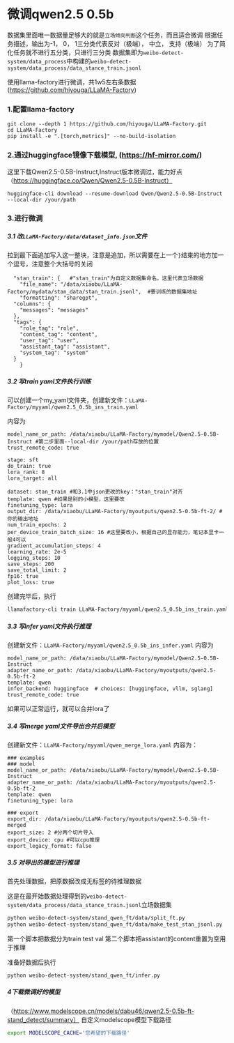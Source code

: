 # 微调qwen2.5 0.5b

数据集里面唯一数据量足够大的就是`立场倾向判断`这个任务，而且适合微调
根据任务描述，输出为-1， 0， 1三分类代表反对（极端）， 中立， 支持（极端）
为了简化任务就不进行五分类，只进行三分类
数据集即为`weibo-detect-system/data_process`中构建的`weibo-detect-system/data_process/data_stance_train.jsonl`

使用llama-factory进行微调，共1w5左右条数据(https://github.com/hiyouga/LLaMA-Factory)

### 1.配置llama-factory
```
git clone --depth 1 https://github.com/hiyouga/LLaMA-Factory.git
cd LLaMA-Factory
pip install -e ".[torch,metrics]" --no-build-isolation
```

### 2.通过huggingface镜像下载模型, (https://hf-mirror.com/)

这里下载Qwen2.5-0.5B-Instruct,Instruct版本微调过，能力好点（https://huggingface.co/Qwen/Qwen2.5-0.5B-Instruct）
```
huggingface-cli download --resume-download Qwen/Qwen2.5-0.5B-Instruct --local-dir /your/path
```

### 3.进行微调
##### 3.1 改`LLaMA-Factory/data/dataset_info.json`文件

拉到最下面追加写入这一整块，注意是追加，所以需要在上一个`}`结束的地方加一个逗号，注意整个大括号的关闭
```
  "stan_train": {   #"stan_train"为自定义数据集命名，这里代表立场数据
    "file_name": "/data/xiaobu/LLaMA-Factory/mydata/stan_data/stan_train.jsonl",  #要训练的数据集地址
    "formatting": "sharegpt",
  "columns": {
    "messages": "messages"
  },
  "tags": {
    "role_tag": "role",
    "content_tag": "content",
    "user_tag": "user",
    "assistant_tag": "assistant",
    "system_tag": "system"
  }
    }
```

##### 3.2 写train yaml文件执行训练

可以创建一个my_yaml文件夹，创建新文件：`LLaMA-Factory/myyaml/qwen2.5_0.5b_ins_train.yaml`

内容为
```
model_name_or_path: /data/xiaobu/LLaMA-Factory/mymodel/Qwen2.5-0.5B-Instruct #第二步里面--local-dir /your/path存放的位置
trust_remote_code: true

stage: sft
do_train: true
lora_rank: 8
lora_target: all

dataset: stan_train #和3.1中json更改的key："stan_train"对齐
template: qwen #如果是别的小模型，这里要改
finetuning_type: lora
output_dir: /data/xiaobu/LLaMA-Factory/myoutputs/qwen2.5-0.5b-ft-2/ #你的输出地址
num_train_epochs: 2
per_device_train_batch_size: 16 #这里要改小，根据自己的显存能力，笔记本显卡一般4可以
gradient_accumulation_steps: 4
learning_rate: 2e-5
logging_steps: 10
save_steps: 200
save_total_limit: 2
fp16: true
plot_loss: true
```

创建完毕后，执行
```bash
llamafactory-cli train LLaMA-Factory/myyaml/qwen2.5_0.5b_ins_train.yaml
```

##### 3.3 写infer yaml文件执行推理

创建新文件：`LLaMA-Factory/myyaml/qwen2.5_0.5b_ins_infer.yaml`
内容为
```
model_name_or_path: /data/xiaobu/LLaMA-Factory/mymodel/Qwen2.5-0.5B-Instruct
adapter_name_or_path: /data/xiaobu/LLaMA-Factory/myoutputs/qwen2.5-0.5b-ft-2
template: qwen
infer_backend: huggingface  # choices: [huggingface, vllm, sglang]
trust_remote_code: true
```
如果可以正常运行，就可以合并lora了

##### 3.4 写merge yaml文件导出合并后模型

创建新文件：`LLaMA-Factory/myyaml/qwen_merge_lora.yaml`
内容为：
```
### examples
### model
model_name_or_path: /data/xiaobu/LLaMA-Factory/mymodel/Qwen2.5-0.5B-Instruct
adapter_name_or_path: /data/xiaobu/LLaMA-Factory/myoutputs/qwen2.5-0.5b-ft-2
template: qwen
finetuning_type: lora

### export
export_dir: /data/xiaobu/LLaMA-Factory/myoutputs/qwen2.5-0.5b-ft-merged
export_size: 2 #分两个切片导入
export_device: cpu #可以cpu推理
export_legacy_format: false
```

##### 3.5 对导出的模型进行推理

首先处理数据，把原数据改成无标签的待推理数据

这是在最开始数据处理得到的`weibo-detect-system/data_process/data_stance_train.jsonl`立场数据集

```bash
python weibo-detect-system/stand_qwen_ft/data/split_ft.py
python weibo-detect-system/stand_qwen_ft/data/make_test_stan_jsonl.py
```
第一个脚本把数据分为train test val
第二个脚本把assistant的content重置为空用于推理

准备好数据后执行
```bash
python weibo-detect-system/stand_qwen_ft/infer.py
```

##### 4下载微调好的模型
（https://www.modelscope.cn/models/dabu46/qwen2.5-0.5b-ft-stand_detect/summary）
自定义modelscope模型下载路径
```bash
export MODELSCOPE_CACHE='您希望的下载路径'
```